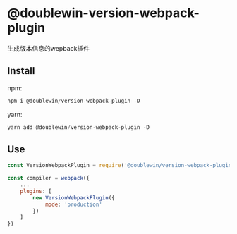 # @doublewin-version-webpack-plugin
生成版本信息的wepback插件

## Install
npm: 
```js
npm i @doublewin/version-webpack-plugin -D
```
yarn:
```js
yarn add @doublewin/version-webpack-plugin -D
```

## Use
```js
const VersionWebpackPlugin = require('@doublewin/version-webpack-plugin');

const compiler = webpack({
    ...
    plugins: [
        new VersionWebpackPlugin({
            mode: 'production'
        })
    ]
})
```